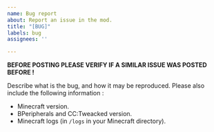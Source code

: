 ```yaml
---
name: Bug report
about: Report an issue in the mod.
title: "[BUG]"
labels: bug
assignees: ''

---
```


**BEFORE POSTING PLEASE VERIFY IF A SIMILAR ISSUE WAS POSTED BEFORE !**

Describe what is the bug, and how it may be reproduced.
Please also include the following information :
  * Minecraft version.
  * BPeripherals and CC:Tweacked version.
  * Minecraft logs (in `/logs` in your Minecraft directory).

